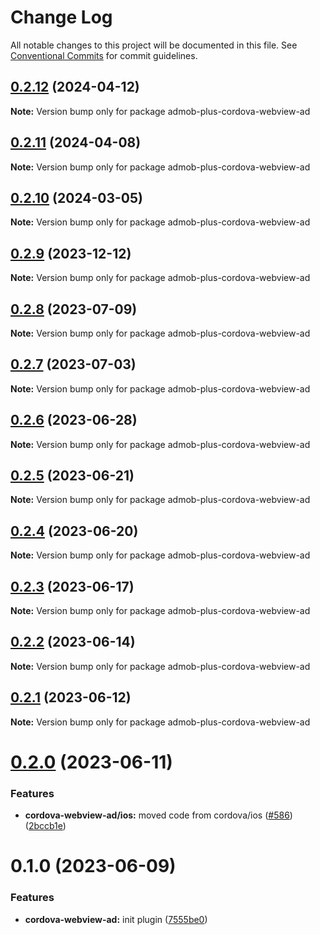 # Change Log

All notable changes to this project will be documented in this file.
See [Conventional Commits](https://conventionalcommits.org) for commit guidelines.

## [0.2.12](https://github.com/admob-plus/admob-plus/compare/admob-plus-cordova-webview-ad@0.2.11...admob-plus-cordova-webview-ad@0.2.12) (2024-04-12)

**Note:** Version bump only for package admob-plus-cordova-webview-ad





## [0.2.11](https://github.com/admob-plus/admob-plus/compare/admob-plus-cordova-webview-ad@0.2.10...admob-plus-cordova-webview-ad@0.2.11) (2024-04-08)

**Note:** Version bump only for package admob-plus-cordova-webview-ad





## [0.2.10](https://github.com/admob-plus/admob-plus/compare/admob-plus-cordova-webview-ad@0.2.9...admob-plus-cordova-webview-ad@0.2.10) (2024-03-05)

**Note:** Version bump only for package admob-plus-cordova-webview-ad





## [0.2.9](https://github.com/admob-plus/admob-plus/compare/admob-plus-cordova-webview-ad@0.2.8...admob-plus-cordova-webview-ad@0.2.9) (2023-12-12)

**Note:** Version bump only for package admob-plus-cordova-webview-ad





## [0.2.8](https://github.com/admob-plus/admob-plus/compare/admob-plus-cordova-webview-ad@0.2.7...admob-plus-cordova-webview-ad@0.2.8) (2023-07-09)

**Note:** Version bump only for package admob-plus-cordova-webview-ad





## [0.2.7](https://github.com/admob-plus/admob-plus/compare/admob-plus-cordova-webview-ad@0.2.6...admob-plus-cordova-webview-ad@0.2.7) (2023-07-03)

**Note:** Version bump only for package admob-plus-cordova-webview-ad





## [0.2.6](https://github.com/admob-plus/admob-plus/compare/admob-plus-cordova-webview-ad@0.2.5...admob-plus-cordova-webview-ad@0.2.6) (2023-06-28)

**Note:** Version bump only for package admob-plus-cordova-webview-ad





## [0.2.5](https://github.com/admob-plus/admob-plus/compare/admob-plus-cordova-webview-ad@0.2.4...admob-plus-cordova-webview-ad@0.2.5) (2023-06-21)

**Note:** Version bump only for package admob-plus-cordova-webview-ad





## [0.2.4](https://github.com/admob-plus/admob-plus/compare/admob-plus-cordova-webview-ad@0.2.3...admob-plus-cordova-webview-ad@0.2.4) (2023-06-20)

**Note:** Version bump only for package admob-plus-cordova-webview-ad





## [0.2.3](https://github.com/admob-plus/admob-plus/compare/admob-plus-cordova-webview-ad@0.2.2...admob-plus-cordova-webview-ad@0.2.3) (2023-06-17)

**Note:** Version bump only for package admob-plus-cordova-webview-ad





## [0.2.2](https://github.com/admob-plus/admob-plus/compare/admob-plus-cordova-webview-ad@0.2.1...admob-plus-cordova-webview-ad@0.2.2) (2023-06-14)

**Note:** Version bump only for package admob-plus-cordova-webview-ad





## [0.2.1](https://github.com/admob-plus/admob-plus/compare/admob-plus-cordova-webview-ad@0.2.0...admob-plus-cordova-webview-ad@0.2.1) (2023-06-12)

**Note:** Version bump only for package admob-plus-cordova-webview-ad





# [0.2.0](https://github.com/admob-plus/admob-plus/compare/admob-plus-cordova-webview-ad@0.1.0...admob-plus-cordova-webview-ad@0.2.0) (2023-06-11)


### Features

* **cordova-webview-ad/ios:** moved code from cordova/ios ([#586](https://github.com/admob-plus/admob-plus/issues/586)) ([2bccb1e](https://github.com/admob-plus/admob-plus/commit/2bccb1e61cea9b3c762f9695a982dfe556725a13))





# 0.1.0 (2023-06-09)


### Features

* **cordova-webview-ad:** init plugin ([7555be0](https://github.com/admob-plus/admob-plus/commit/7555be003381d184ab5e8fe46f5bd9b5c1451ae6))
